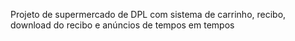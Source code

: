 Projeto de supermercado de DPL com sistema de carrinho, recibo, download do recibo e anúncios de tempos em tempos
